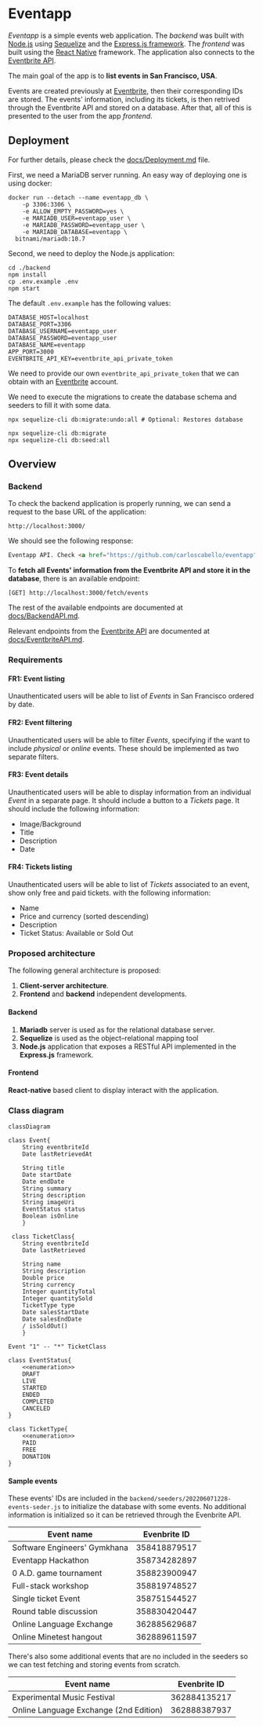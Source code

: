 # Eventapp

*Eventapp* is a simple events web application. The _backend_ was built with [Node.js](https://nodejs.org/en/about/) using [Sequelize](https://sequelize.org/docs/v6/) and the [Express.js framework](https://expressjs.com/). The _frontend_ was built using the [React Native](https://reactnative.dev/docs/getting-started) framework. The application also connects to the [Eventbrite API](https://www.eventbrite.com/platform/api). 

The main goal of the app is to **list events in San Francisco, USA**.

Events are created previously at [Eventbrite](https://www.eventbrite.com/), then their corresponding IDs are stored. The events' information, including its tickets, is then retrived through the Eventbrite API and stored on a database. After that, all of this is presented to the user from the app *frontend*.

## Deployment

For further details, please check the [docs/Deployment.md](docs/Deployment.md) file.

First, we need a MariaDB server running. An easy way of deploying one is using docker:

```shell
docker run --detach --name eventapp_db \
    -p 3306:3306 \
    -e ALLOW_EMPTY_PASSWORD=yes \
    -e MARIADB_USER=eventapp_user \
    -e MARIADB_PASSWORD=eventapp_user \
    -e MARIADB_DATABASE=eventapp \
  bitnami/mariadb:10.7
```

Second, we need to deploy the Node.js application:

```shell
cd ./backend
npm install
cp .env.example .env
npm start
```

The default `.env.example` has the following values:

```
DATABASE_HOST=localhost
DATABASE_PORT=3306
DATABASE_USERNAME=eventapp_user
DATABASE_PASSWORD=eventapp_user
DATABASE_NAME=eventapp
APP_PORT=3000
EVENTBRITE_API_KEY=eventbrite_api_private_token
```

We need to provide our own `eventbrite_api_private_token` that we can obtain with an [Eventbrite](https://www.eventbrite.com/platform/api#/introduction) account.

We need to execute the migrations to create the database schema and seeders to fill it with some data.

```shell
npx sequelize-cli db:migrate:undo:all # Optional: Restores database

npx sequelize-cli db:migrate
npx sequelize-cli db:seed:all
```

## Overview

### Backend

To check the backend application is properly running, we can send a request to the base URL of the application:

```
http://localhost:3000/
```

We should see the following response:

```html
Eventapp API. Check <a href="https://github.com/carloscabello/eventapp">Repository</a>
```

To **fetch all Events' information from the Eventbrite API and store it in the database**, there is an available endpoint:

```
[GET] http://localhost:3000/fetch/events
```

The rest of the available endpoints are documented at [docs/BackendAPI.md](docs/BackendAPI.md).

Relevant endpoints from the [Eventbrite API](https://www.eventbrite.com/platform/api) are documented at [docs/EventbriteAPI.md](docs/EventbriteAPI.md).

### Requirements

#### FR1: Event listing

Unauthenticated users will be able to list of *Events* in San Francisco ordered by date.

#### FR2: Event filtering

Unauthenticated users will be able to filter *Events*, specifying if the want to include *physical* or *online* events. These should be implemented as two separate filters.

#### FR3: Event details

Unauthenticated users will be able to display information from an individual *Event* in a separate page. It should include a button to a *Tickets* page. It should include the following information:

* Image/Background
* Title
* Description
* Date

#### FR4: Tickets listing

Unauthenticated users will be able to list of *Tickets* associated to an event, show only free and paid tickets. with the following information:

* Name
* Price and currency (sorted descending)
* Description
* Ticket Status: Available or Sold Out

### Proposed architecture

The following general architecture is proposed:

1. **Client-server architecture**.
2. **Frontend** and **backend** independent developments.

#### Backend

1. **Mariadb** server is used as for the relational database server.
2. **Sequelize** is used as the object–relational mapping tool
3. **Node.js** application that exposes a RESTful API implemented in the **Express.js** framework.

#### Frontend

**React-native** based client to display interact with the application.

### Class diagram

```mermaid
classDiagram

class Event{
    String eventbriteId
    Date lastRetrievedAt
    
    String title
    Date startDate
    Date endDate
    String summary
    String description
    String imageUri
    EventStatus status
    Boolean isOnline
    }
    
 class TicketClass{
    String eventbriteId
    Date lastRetrieved
    
    String name
    String description
    Double price
    String currency
    Integer quantityTotal
    Integer quantitySold
    TicketType type
    Date salesStartDate
    Date salesEndDate
    / isSoldOut()
    }
    
Event "1" -- "*" TicketClass

class EventStatus{
    <<enumeration>>
    DRAFT
    LIVE
    STARTED
    ENDED
    COMPLETED
    CANCELED
}

class TicketType{
    <<enumeration>>
    PAID
    FREE
    DONATION
}
```

#### Sample events

These events' IDs are included in the `backend/seeders/202206071228-events-seder.js` to initialize the database with some events. No additional information is initialized so it can be retrieved through the Evenbrite API.

| Event name                   | Evenbrite ID |
| ---------------------------- | ------------ |
| Software Engineers' Gymkhana | 358418879517 |
| Eventapp Hackathon           | 358734282897 |
| 0 A.D. game tournament       | 358823900947 |
| Full-stack workshop          | 358819748527 |
| Single ticket Event          | 358751544527 |
| Round table discussion       | 358830420447 |
| Online Language Exchange     | 362885629687 |
| Online Minetest hangout      | 362889611597 |

There's also some additional events that are no included in the seeders so we can test fetching and storing events from scratch.

| Event name                             | Evenbrite ID |
| -------------------------------------- | ------------ |
| Experimental Music Festival            | 362884135217 |
| Online Language Exchange (2nd Edition) | 362888387937 |

